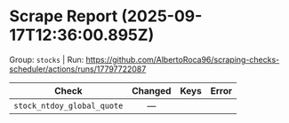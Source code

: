 # Scrape Report (2025-09-17T12:36:00.895Z)

Group: `stocks`  |  Run: https://github.com/AlbertoRoca96/scraping-checks-scheduler/actions/runs/17797722087

| Check | Changed | Keys | Error |
|---|:---:|:--|:--|
| `stock_ntdoy_global_quote` | — |  |  |
